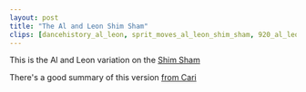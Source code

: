```yaml
---
layout: post
title: "The Al and Leon Shim Sham"
clips: [dancehistory_al_leon, sprit_moves_al_leon_shim_sham, 920_al_leon_shim_sham, wnh_2018_al_leon, wnh_2016_al_leon]
---
```


This is the Al and Leon variation on the [Shim Sham](/routines/shim_sham)

There's a good summary of this version [from Cari](https://lindyaffair.wordpress.com/2013/05/22/al-leon-shim-sham-break-down/)